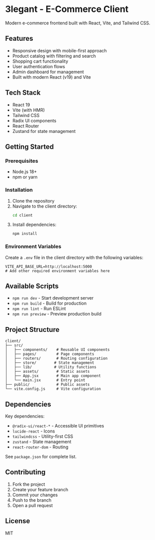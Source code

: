 # 3legant - E-Commerce Client

Modern e-commerce frontend built with React, Vite, and Tailwind CSS.

## Features

- Responsive design with mobile-first approach
- Product catalog with filtering and search
- Shopping cart functionality
- User authentication flows
- Admin dashboard for management
- Built with modern React (v19) and Vite

## Tech Stack

- React 19
- Vite (with HMR)
- Tailwind CSS
- Radix UI components
- React Router
- Zustand for state management

## Getting Started

### Prerequisites

- Node.js 18+
- npm or yarn

### Installation

1. Clone the repository
2. Navigate to the client directory:
   ```bash
   cd client
   ```
3. Install dependencies:
   ```bash
   npm install
   ```

### Environment Variables

Create a `.env` file in the client directory with the following variables:

```
VITE_API_BASE_URL=http://localhost:5000
# Add other required environment variables here
```

## Available Scripts

- `npm run dev` - Start development server
- `npm run build` - Build for production
- `npm run lint` - Run ESLint
- `npm run preview` - Preview production build

## Project Structure

```
client/
├── src/
│   ├── components/    # Reusable UI components
│   ├── pages/         # Page components
│   ├── routers/       # Routing configuration
│   ├── store/        # State management
│   ├── lib/          # Utility functions
│   ├── assets/        # Static assets
│   ├── App.jsx        # Main app component
│   └── main.jsx       # Entry point
├── public/            # Public assets
└── vite.config.js     # Vite configuration
```

## Dependencies

Key dependencies:

- `@radix-ui/react-*` - Accessible UI primitives
- `lucide-react` - Icons
- `tailwindcss` - Utility-first CSS
- `zustand` - State management
- `react-router-dom` - Routing

See `package.json` for complete list.

## Contributing

1. Fork the project
2. Create your feature branch
3. Commit your changes
4. Push to the branch
5. Open a pull request

## License

MIT
